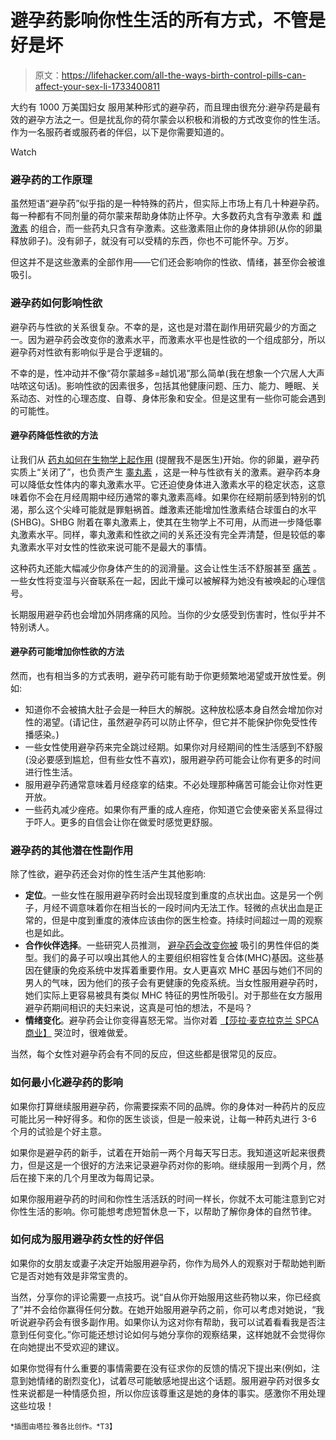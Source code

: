 # 避孕药影响你性生活的所有方式，不管是好是坏

> 原文：<https://lifehacker.com/all-the-ways-birth-control-pills-can-affect-your-sex-li-1733400811>

大约有 1000 万美国妇女 服用某种形式的避孕药，而且理由很充分:避孕药是最有效的避孕方法之一。但是扰乱你的荷尔蒙会以积极和消极的方式改变你的性生活。作为一名服药者或服药者的伴侣，以下是你需要知道的。

Watch

### 避孕药的工作原理

虽然短语“避孕药”似乎指的是一种特殊的药片，但实际上市场上有几十种避孕药。每一种都有不同剂量的荷尔蒙来帮助身体防止怀孕。大多数药丸含有孕激素 和 [雌激素](https://en.wikipedia.org/wiki/Estrogen) 的组合，而一些药丸只含有孕激素。这些激素阻止你的身体排卵(从你的卵巢释放卵子)。没有卵子，就没有可以受精的东西，你也不可能怀孕。万岁。

但这并不是这些激素的全部作用——它们还会影响你的性欲、情绪，甚至你会被谁吸引。

### 避孕药如何影响性欲

避孕药与性欲的关系很复杂。不幸的是，这也是对潜在副作用研究最少的方面之一。因为避孕药会改变你的激素水平，而激素水平也是性欲的一个组成部分，所以避孕药对性欲有影响似乎是合乎逻辑的。

不幸的是，性冲动并不像“荷尔蒙越多=越饥渴”那么简单(我在想象一个穴居人大声咕哝这句话)。影响性欲的因素很多，包括其他健康问题、压力、能力、睡眠、关系动态、对性的心理态度、自尊、身体形象和安全。但是这里有一些你可能会遇到的可能性。

#### 避孕药降低性欲的方法

让我们从 [药丸如何在生物学上起作用](http://www.plannedparenthood.org/learn/birth-control/birth-control-pill) (提醒我不是医生)开始。你的卵巢，避孕药实质上“关闭了”，也负责产生 [睾丸素](https://en.wikipedia.org/wiki/Testosterone) ，这是一种与性欲有关的激素。避孕药本身可以降低女性体内的睾丸激素水平。它还迫使身体进入激素水平的稳定状态，这意味着你不会在月经周期中经历通常的睾丸激素高峰。如果你在经期前感到特别的饥渴，那么这个尖峰可能就是罪魁祸首。雌激素还能增加性激素结合球蛋白的水平(SHBG)。SHBG 附着在睾丸激素上，使其在生物学上不可用，从而进一步降低睾丸激素水平。同样，睾丸激素和性欲之间的关系还没有完全弄清楚，但是较低的睾丸激素水平对女性的性欲来说可能不是最大的事情。

这种药丸还能大幅减少你身体产生的的润滑量。这会让性生活不舒服甚至 [痛苦](http://afterhours.lifehacker.com/no-sex-shouldnt-hurt-what-to-do-if-youre-experiencing-1714758604) 。一些女性将变湿与兴奋联系在一起，因此干燥可以被解释为她没有被唤起的心理信号。

长期服用避孕药也会增加外阴疼痛的风险。当你的少女感受到伤害时，性似乎并不特别诱人。

#### 避孕药可能增加你性欲的方法

然而，也有相当多的方式表明，避孕药可能有助于你更频繁地渴望或开放性爱。例如:

*   知道你不会被搞大肚子会是一种巨大的解脱。这种放松感本身自然会增加你对性的渴望。(请记住，虽然避孕药可以防止怀孕，但它并不能保护你免受性传播感染。)
*   一些女性使用避孕药来完全跳过经期。如果你对月经期间的性生活感到不舒服(没必要感到尴尬，但有些女性不喜欢)，服用避孕药可能会让你有更多的时间进行性生活。
*   服用避孕药通常意味着月经痉挛的结束。不必处理那种痛苦可能会让你对性更开放。
*   一些药丸减少痤疮。如果你有严重的成人痤疮，你知道它会使亲密关系显得过于吓人。更多的自信会让你在做爱时感觉更舒服。

### 避孕药的其他潜在性副作用

除了性欲，避孕药还会对你的性生活产生其他影响:

*   **定位**。一些女性在服用避孕药时会出现轻度到重度的点状出血。这是另一个例子，月经不调意味着你在相当长的一段时间内无法工作。轻微的点状出血是正常的，但是中度到重度的液体应该由你的医生检查。持续时间超过一周的观察也是如此。
*   **合作伙伴选择**。一些研究人员推测， [避孕药会改变你被](http://www.scientificamerican.com/article/birth-control-pills-affect-womens-taste/) 吸引的男性伴侣的类型。我们的鼻子可以嗅出其他人的主要组织相容性复合体(MHC)基因。这些基因在健康的免疫系统中发挥着重要作用。女人更喜欢 MHC 基因与她们不同的男人的气味，因为他们的孩子会有更健康的免疫系统。当女性服用避孕药时，她们实际上更容易被具有类似 MHC 特征的男性所吸引。对于那些在女方服用避孕药期间相识的夫妇来说，这真是可怕的想法，不是吗？
*   **情绪变化**。避孕药会让你变得喜怒无常。当你对着 [【莎拉·麦克拉克兰 SPCA 商业】](https://www.youtube.com/watch?v=ERRlDEoHG9Y) 哭泣时，很难做爱。

当然，每个女性对避孕药会有不同的反应，但这些都是很常见的反应。

### 如何最小化避孕药的影响

如果你打算继续服用避孕药，你需要探索不同的品牌。你的身体对一种药片的反应可能比另一种好得多。和你的医生谈谈，但是一般来说，让每一种药丸进行 3-6 个月的试验是个好主意。

如果你是避孕药的新手，试着在开始前一两个月每天写日志。我知道这听起来很费力，但是这是一个很好的方法来记录避孕药对你的影响。继续服用一到两个月，然后在接下来的几个月里改为每周记录。

如果你服用避孕药的时间和你性生活活跃的时间一样长，你就不太可能注意到它对你性生活的影响。你可能想考虑短暂休息一下，以帮助了解你身体的自然节律。

### 如何成为服用避孕药女性的好伴侣

如果你的女朋友或妻子决定开始服用避孕药，你作为局外人的观察对于帮助她判断它是否对她有效是非常宝贵的。

当然，分享你的评论需要一点技巧。说“自从你开始服用这些药物以来，你已经疯了”并不会给你赢得任何分数。在她开始服用避孕药之前，你可以考虑对她说，“我听说避孕药会有很多副作用。如果你认为这对你有帮助，我可以试着看看我是否注意到任何变化。”你可能还想讨论如何与她分享你的观察结果，这样她就不会觉得你在向她提出不受欢迎的建议。

如果你觉得有什么重要的事情需要在没有征求你的反馈的情况下提出来(例如，注意到她情绪的剧烈变化)，试着尽可能敏感地提出这个话题。服用避孕药对很多女性来说都是一种情感负担，所以你应该尊重这是她的身体的事实。感激你不用处理这些垃圾！

<small>*插图由塔拉·雅各比创作。*T3】</small>